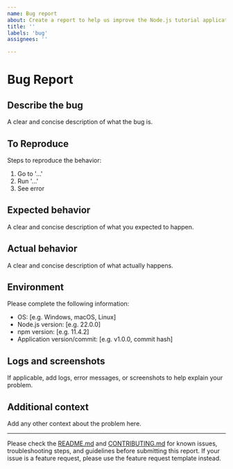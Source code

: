 ```yaml
---
name: Bug report
about: Create a report to help us improve the Node.js tutorial application
title: ''
labels: 'bug'
assignees: ''

---
```


# Bug Report

## Describe the bug
A clear and concise description of what the bug is.

## To Reproduce
Steps to reproduce the behavior:
1. Go to '...'
2. Run '...'
3. See error

## Expected behavior
A clear and concise description of what you expected to happen.

## Actual behavior
A clear and concise description of what actually happens.

## Environment
Please complete the following information:
- OS: [e.g. Windows, macOS, Linux]
- Node.js version: [e.g. 22.0.0]
- npm version: [e.g. 11.4.2]
- Application version/commit: [e.g. v1.0.0, commit hash]

## Logs and screenshots
If applicable, add logs, error messages, or screenshots to help explain your problem.

## Additional context
Add any other context about the problem here.

---

Please check the [README.md](../../README.md) and [CONTRIBUTING.md](../../CONTRIBUTING.md) for known issues, troubleshooting steps, and guidelines before submitting this report. If your issue is a feature request, please use the feature request template instead.